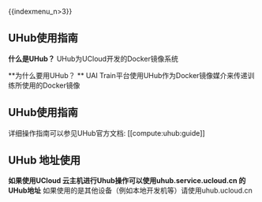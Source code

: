 {{indexmenu_n>3}}

## UHub使用指南

**什么是UHub？**
UHub为UCloud开发的Docker镜像系统

**为什么要用UHub？ **
UAI Train平台使用UHub作为Docker镜像媒介来传递训练所使用的Docker镜像

## UHub使用指南
详细操作指南可以参见UHub官方文档:  [[compute:uhub:guide]]

## UHub 地址使用 
**如果使用UCloud 云主机进行Uhub操作可以使用uhub.service.ucloud.cn 的UHub地址**
如果使用的是其他设备（例如本地开发机等）请使用uhub.ucloud.cn

